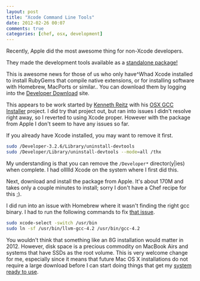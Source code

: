 ```yaml
---
layout: post
title: "Xcode Command Line Tools"
date: 2012-02-26 00:07
comments: true
categories: [chef, osx, development]
---
```


Recently, Apple did the most awesome thing for non-Xcode developers.

They made the development tools available as a
[standalone package!](https://developer.apple.com/library/ios/#documentation/DeveloperTools/Conceptual/WhatsNewXcode/Articles/xcode_4_3.html)

This is awesome news for those of us who only have^Whad Xcode
installed to install RubyGems that compile native extensions, or for
installing software with Homebrew, MacPorts or similar.. You can
download them by logging into the
[Developer Download](https://developer.apple.com/downloads) site.

This appears to be work started by
[Kenneth Reitz](http://kennethreitz.com/xcode-gcc-and-homebrew.html)
with his
[OSX GCC Installer](https://github.com/kennethreitz/osx-gcc-installer/)
project. I did try that project out, but ran into issues I didn't
resolve right away, so I reverted to using Xcode proper. However with
the package from Apple I don't seem to have any issues so far.

If you already have Xcode installed, you may want to remove it first.

```sh
sudo /Developer-3.2.6/Library/uninstall-devtools
sudo /Developer/Library/uninstall-devtools --mode=all /thx
```

My understanding is that you can remove the `/Developer*`
director(y|ies) when complete. I had ollllld Xcode on the system where
I first did this.

Next, download and install the package from Apple. It's about 170M and
takes only a couple minutes to install; sorry I don't have a Chef
recipe for this ;).

I did run into an issue with Homebrew where it wasn't finding the
right gcc binary. I had to run the following commands to fix
[that issue](https://github.com/mxcl/homebrew/issues/10245).

```sh
sudo xcode-select -switch /usr/bin
sudo ln -sf /usr/bin/llvm-gcc-4.2 /usr/bin/gcc-4.2
```

You wouldn't think that something like an 8G installation would matter
in 2012. However, disk space is a precious commodity on MacBook Airs
and systems that have SSDs as the root volume. This is very welcome
change for me, especially since it means that future Mac OS X
installations do not require a large download before I can start doing
things that get my
[system ready to use](https://jtimberman.housepub.org/blog/2011/04/03/managing-my-workstations-with-chef/).
